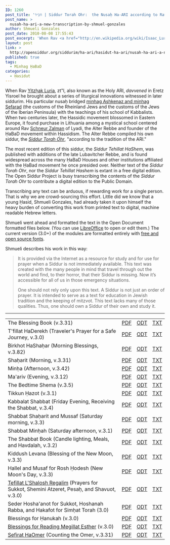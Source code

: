 ```yaml
---
ID: 1260
post_title: 'חב״ד | Siddur Torah Ohr:  the Nusaḥ Ha-ARI according to Rav Schneur Zalman of Lyadi'
post_name: >
  nusah-ha-ari-a-new-transcription-by-shmuel-gonzales
author: Shmueli Gonzales
post_date: 2010-08-08 17:55:43
post_excerpt: 'When Rav <a href="http://en.wikipedia.org/wiki/Isaac_Luria" target="_blank">Yiztḥak Luria</a>, zt"l, also known as the Holy Ari, <em>davvened</em> in Eretz Yisroel he brought about a series of liturgical innovations witnessed in later siddurim. His particular nusaḥ bridged <a href="http://opensiddur.org/2010/05/a-historical-map-of-jewish-liturgies/" target="_self">minhag Ashkenaz and minhag Sefarad</a> (the customs of the Rheinland Jews and the customs of the Jews of the Iberian Peninsula) with the teachings of his school of Kabbalists. When two centuries later, the Ḥassidic movement blossomed in Eastern Europe, it found purchase in Lithuania among a mystical school centered around Rav <a href="http://en.wikipedia.org/wiki/Schneur_Zalman" target="_blank">Schneur Zalman</a> of Lyady, the Alter Rebbe and founder of the ḤaBaD movement within Ḥassidism. The Alter Rebbe compiled his own siddur, the <em><a href="http://opensiddur.org/2010/07/siddur-torah-ohr-according-to-the-text-of-r-schneur-zalman-of-liadi/" target="_self">Siddur Torah Ohr</a></em>, "according to the tradition of the Ari."'
layout: post
link: >
  http://opensiddur.org/siddurim/ha-ari/hasidut-ha-ari/nusah-ha-ari-a-new-transcription-by-shmuel-gonzales/
published: true
tags:
  - Minhag ḤaBaD
categories:
  - Ḥasidut
---
```

When Rav <a href="http://en.wikipedia.org/wiki/Isaac_Luria" target="_blank">Yitzḥak Luria</a>, zt"l, also known as the Holy ARI, <em>davvened</em> in Eretz Yisroel he brought about a series of liturgical innovations witnessed in later siddurim. His particular nusaḥ bridged <a href="http://opensiddur.org/2010/05/a-historical-map-of-jewish-liturgies/" target="_self">minhag Ashkenaz and minhag Sefarad</a> (the customs of the Rheinland Jews and the customs of the Jews of the Iberian Peninsula) with the teachings of his school of Kabbalists. When two centuries later, the Ḥassidic movement blossomed in Eastern Europe, it found purchase in Lithuania among a mystical school centered around Rav <a href="http://en.wikipedia.org/wiki/Schneur_Zalman" target="_blank">Schneur Zalman</a> of Lyadi, the Alter Rebbe and founder of the ḤaBaD movement within Ḥassidism. The Alter Rebbe compiled his own siddur, the <em><a href="http://opensiddur.org/development/open-siddur/siddur-torah-ohr-according-to-the-text-of-r-schneur-zalman-of-liadi/" target="_self">Siddur Torah Ohr</a></em>, "according to the tradition of the ARI."

The most recent edition of this siddur, the <em>Siddur Tehillat HaShem</em>, was published with additions of the late Lubavitcher Rebbe, and is found widespread across the many ḤaBaD Houses and other institutions affiliated with the ḤaBad movement he once presided over. Neither text of the <em>Siddur Torah Ohr</em>, nor the <em>Siddur Tehillat Hashem</em> is extant in a free digital edition. The Open Siddur Project is busy transcribing the contents of the <em>Siddur Torah Ohr</em> to contribute a digital edition to the Public Domain.

Transcribing any text can be arduous, if rewarding work for a single person. That is why we are crowd-sourcing this effort. Little did we know that a young Ḥasid, Shmueli Gonzales, had already taken it upon himself the heavy burden of converting this work from printed text to digital, machine readable Hebrew letters.

Shmueli went ahead and formatted the text in the Open Document formatted files below. (You can use <a href="http://www.libreoffice.org/download/">LibreOffice</a> to open or edit them.) The current version (3.0+) of the modules are formatted entirely with <a href="http://opensiddur.org/2010/07/unicode-compliant-and-open-source-licensed-hebrew-fonts/">free and open source fonts</a>.

Shmueli describes his work in this way:
<blockquote>It is provided via the Internet as a resource for study and for use for prayer when a Siddur is not immediately available. This text was created with the many people in mind that travel through out the world and find, to their horror, that their Siddur is missing. Now it’s accessible for all of us in those emergency situations.

One should not rely only upon this text. A Siddur is not just an order of prayer. It is intended to serve as a text for education in Jewish tradition and the keeping of mitzvot. This text lacks many of those qualities. Thus, one should own a Siddur of their own and study it.</blockquote>

<hr />

<table style="margin-left: auto;margin-right: auto;">
<tbody>
<tr>
<td>The Blessing Book (v.3.31)</td>
<td><a class="pdf" href="http://opensiddur.org/wp-content/uploads/2010/08/The-Blessing-Book-Nusaḥ-Ha-Ari-ḤaBaD.pdf">PDF</a></td>
<td><a class="download" href="http://opensiddur.org/wp-content/uploads/2010/08/The-Blessing-Book-Nusaḥ-Ha-Ari-ḤaBaD.odt">ODT</a></td>
<td><a class="download" href="http://opensiddur.org/wp-content/uploads/2010/08/The-Blessing-Book-Nusaḥ-Ha-Ari-ḤaBaD.txt">TXT</a></td>
</tr>
<tr>
<td>T'fillat HaDerekh (Traveler's Prayer for a Safe Journey, v.3.0)</td>
<td><a class="pdf" href="http://opensiddur.org/wp-content/uploads/2010/08/Prayer-for-Travelers-Nusaḥ-Ha-Ari-ḤaBaD.pdf">PDF</a></td>
<td><a class="download" href="http://opensiddur.org/wp-content/uploads/2010/08/Prayer-for-Travelers-Nusaḥ-Ha-Ari-ḤaBaD.odt">ODT</a></td>
<td><a class="download" href="http://opensiddur.org/wp-content/uploads/2010/08/Prayer-for-Travelers-Nusaḥ-Ha-Ari-ḤaBaD.txt">TXT</a></td>
</tr>
<tr>
<td>Birkhot HaShaḥar (Morning Blessings, v.3.82)</td>
<td><a class="pdf" href="http://opensiddur.org/wp-content/uploads/2010/08/The-Morning-Blessings-Nusaḥ-Ha-Ari-ḤaBaD.pdf">PDF</a></td>
<td><a class="download" href="http://opensiddur.org/wp-content/uploads/2010/08/The-Morning-Blessings-Nusaḥ-Ha-Ari-ḤaBaD.odt">ODT</a></td>
<td><a class="download" href="http://opensiddur.org/wp-content/uploads/2010/08/The-Morning-Blessings-Nusaḥ-Ha-Ari-ḤaBaD.txt">TXT</a></td>
</tr>
<tr>
<td>Shaḥarit (Morning, v.3.31)</td>
<td><a class="pdf" href="http://opensiddur.org/wp-content/uploads/2010/08/Shaḥarit-Morning-Nusaḥ-Ha-Ari-ḤaBaD.pdf">PDF</a></td>
<td><a class="download" href="http://opensiddur.org/wp-content/uploads/2010/08/Shaḥarit-Morning-Nusaḥ-Ha-Ari-ḤaBaD.odt">ODT</a></td>
<td><a class="download" href="http://opensiddur.org/wp-content/uploads/2010/08/Shaḥarit-Morning-Nusaḥ-Ha-Ari-ḤaBaD.txt">TXT</a></td>
</tr>
<tr>
<td>Minḥa (Afternoon, v.3.42)</td>
<td><a class="pdf" href="http://opensiddur.org/wp-content/uploads/2010/08/Minḥah-Afternoon-Nusaḥ-Ha-Ari-ḤaBaD.pdf">PDF</a></td>
<td><a class="download" href="http://opensiddur.org/wp-content/uploads/2010/08/Minḥah-Afternoon-Nusaḥ-Ha-Ari-ḤaBaD.odt">ODT</a></td>
<td><a class="download" href="http://opensiddur.org/wp-content/uploads/2010/08/Minḥah-Afternoon-Nusaḥ-Ha-Ari-ḤaBaD.txt">TXT</a></td>
</tr>
<tr>
<td>Ma'ariv (Evening, v.3.12)</td>
<td><a class="pdf" href="http://opensiddur.org/wp-content/uploads/2010/08/Maariv-Evening-Nusaḥ-Ha-Ari-ḤaBaD.pdf">PDF</a></td>
<td><a class="download" href="http://opensiddur.org/wp-content/uploads/2010/08/Maariv-Evening-Nusaḥ-Ha-Ari-ḤaBaD.odt">ODT</a></td>
<td><a class="download" href="http://opensiddur.org/wp-content/uploads/2010/08/Maariv-Evening-Nusaḥ-Ha-Ari-ḤaBaD.txt">TXT</a></td>
</tr>
<tr>
<td>The Bedtime Shema (v.3.5)</td>
<td><a class="pdf" href="http://opensiddur.org/wp-content/uploads/2010/08/The-Bedtime-Shema-Nusaḥ-Ha-Ari-ḤaBaD.pdf">PDF</a></td>
<td><a class="download" href="http://opensiddur.org/wp-content/uploads/2010/08/The-Bedtime-Shema-Nusaḥ-Ha-Ari-ḤaBaD.odt">ODT</a></td>
<td><a class="download" href="http://opensiddur.org/wp-content/uploads/2010/08/The-Bedtime-Shema-Nusaḥ-Ha-Ari-ḤaBaD.txt">TXT</a></td>
</tr>
<tr>
<td>Tikkun Ḥazot (v.3.1)</td>
<td><a class="pdf" href="http://opensiddur.org/wp-content/uploads/2010/08/Tikkun-Ḥatzot-Nusaḥ-Ha-Ari-ḤaBaD.pdf">PDF</a></td>
<td><a class="download" href="http://opensiddur.org/wp-content/uploads/2010/08/Tikkun-Ḥatzot-Nusaḥ-Ha-Ari-ḤaBaD.odt">ODT</a></td>
<td><a class="download" href="http://opensiddur.org/wp-content/uploads/2010/08/Tikkun-Ḥatzot-Nusaḥ-Ha-Ari-ḤaBaD.txt">TXT</a></td>
</tr>
<tr>
<td>Kabbalat Shabbat (Friday Evening, Receiving the Shabbat, v.3.4)</td>
<td><a class="pdf" href="http://opensiddur.org/wp-content/uploads/2010/08/Kabbalat-Shabbat-Nusaḥ-Ha-Ari-ḤaBaD.pdf">PDF</a></td>
<td><a class="download" href="http://opensiddur.org/wp-content/uploads/2010/08/Kabbalat-Shabbat-Nusaḥ-Ha-Ari-ḤaBaD.odt">ODT</a></td>
<td><a class="download" href="http://opensiddur.org/wp-content/uploads/2010/08/Kabbalat-Shabbat-Nusaḥ-Ha-Ari-ḤaBaD.txt">TXT</a></td>
</tr>
<tr>
<td>Shabbat Shaḥarit and Mussaf (Saturday morning, v.3.3)</td>
<td><a class="pdf" href="http://opensiddur.org/wp-content/uploads/2010/08/Shaḥarit-Musaf-Shabbat-Nusaḥ-Ha-Ari-ḤaBaD.pdf">PDF</a></td>
<td><a class="download" href="http://opensiddur.org/wp-content/uploads/2010/08/Shaḥarit-Musaf-Shabbat-Nusaḥ-Ha-Ari-ḤaBaD.odt">ODT</a></td>
<td><a class="download" href="http://opensiddur.org/wp-content/uploads/2010/08/Shaḥarit-Musaf-Shabbat-Nusaḥ-Ha-Ari-ḤaBaD.txt">TXT</a></td>
</tr>
<tr>
<td>Shabbat Minḥah (Saturday afternoon, v.3.1)</td>
<td><a class="pdf" href="http://opensiddur.org/wp-content/uploads/2010/08/Minḥah-Shabbat-Afternoon-Nusaḥ-Ha-Ari-ḤaBaD.pdf">PDF</a></td>
<td><a class="download" href="http://opensiddur.org/wp-content/uploads/2010/08/Minḥah-Shabbat-Afternoon-Nusaḥ-Ha-Ari-ḤaBaD.odt">ODT</a></td>
<td><a class="download" href="http://opensiddur.org/wp-content/uploads/2010/08/Minḥah-Shabbat-Afternoon-Nusaḥ-Ha-Ari-ḤaBaD.txt">TXT</a></td>
</tr>
<tr>
<td>The Shabbat Book (Candle lighting, Meals, and Havdalah, v.3.2)</td>
<td><a class="pdf" href="http://opensiddur.org/wp-content/uploads/2010/08/The-Shabbat-Book-Nusaḥ-Ha-Ari-ḤaBaD.pdf">PDF</a></td>
<td><a class="download" href="http://opensiddur.org/wp-content/uploads/2010/08/The-Shabbat-Book-Nusaḥ-Ha-Ari-ḤaBaD.odt">ODT</a></td>
<td><a class="download" href="http://opensiddur.org/wp-content/uploads/2010/08/The-Shabbat-Book-Nusaḥ-Ha-Ari-ḤaBaD.txt">TXT</a></td>
</tr>
<tr>
<td>Kiddush Levana (Blessing of the New Moon, v.3.3)</td>
<td><a class="pdf" href="http://opensiddur.org/wp-content/uploads/2010/08/Kiddush-Levana-Nusaḥ-Ha-Ari-ḤaBaD.pdf">PDF</a></td>
<td><a class="download" href="http://opensiddur.org/wp-content/uploads/2010/08/Kiddush-Levana-Nusaḥ-Ha-Ari-ḤaBaD.odt">ODT</a></td>
<td><a class="download" href="http://opensiddur.org/wp-content/uploads/2010/08/Kiddush-Levana-Nusaḥ-Ha-Ari-ḤaBaD.txt">TXT</a></td>
</tr>
<tr>
<td>Hallel and Musaf for Rosh Ḥodesh (New Moon's Day, v.3.3)</td>
<td><a class="pdf" href="http://opensiddur.org/wp-content/uploads/2010/08/Hallel-Musaf-Rosh-Ḥodesh-Nusaḥ-Ha-Ari-ḤaBaD.pdf">PDF</a></td>
<td><a class="download" href="http://opensiddur.org/wp-content/uploads/2010/08/Hallel-Musaf-Rosh-Ḥodesh-Nusaḥ-Ha-Ari-ḤaBaD.odt">ODT</a></td>
<td><a class="download" href="http://opensiddur.org/wp-content/uploads/2010/08/Hallel-Musaf-Rosh-Ḥodesh-Nusaḥ-Ha-Ari-ḤaBaD.txt">TXT</a></td>
</tr>
<tr>
<td><a href="https://hardcoremesorah.wordpress.com/2011/04/17/prayers-for-the-three-festivals-shelosh-regalim/">Tefillat L'Shalosh Regalim</a> (Prayers for Sukkot, Shemini Atzeret, Pesaḥ, and Shavuot, v.3.0)</td>
<td><a class="pdf" href="http://opensiddur.org/wp-content/uploads/2010/08/Shelosh-Regalim-Nusaḥ-Ha-Ari-ḤaBaD.pdf">PDF</a></td>
<td><a class="download" href="http://opensiddur.org/wp-content/uploads/2010/08/Shelosh-Regalim-Nusaḥ-Ha-Ari-ḤaBaD.odt">ODT</a></td>
<td><a class="download" href="http://opensiddur.org/wp-content/uploads/2010/08/Shelosh-Regalim-Nusaḥ-Ha-Ari-ḤaBaD.txt">TXT</a></td>
</tr>
<tr>
<td>Seder Hosha'anot for Sukkot, Hoshanah Rabba, and Hakafot for Simḥat Torah (3.0)</td>
<td><a class="pdf" href="http://opensiddur.org/wp-content/uploads/2010/08/Ḥag-Sukkot-Nusaḥ-Ha-Ari-ḤaBaD.pdf">PDF</a></td>
<td><a class="download" href="http://opensiddur.org/wp-content/uploads/2010/08/Ḥag-Sukkot-Nusaḥ-Ha-Ari-ḤaBaD.odt">ODT</a></td>
<td><a class="download" href="http://opensiddur.org/wp-content/uploads/2010/08/Ḥag-Sukkot-Nusaḥ-Ha-Ari-ḤaBaD.txt">TXT</a></td>
</tr>
<tr>
<td>Blessings for Ḥanukah (v.3.0)</td>
<td><a class="pdf" href="http://opensiddur.org/wp-content/uploads/2010/08/Ḥanukah-Blessings-Nusaḥ-Ha-Ari-ḤaBaD.pdf">PDF</a></td>
<td><a class="download" href="http://opensiddur.org/wp-content/uploads/2010/08/Ḥanukah-Blessings-Nusaḥ-Ha-Ari-ḤaBaD.odt">ODT</a></td>
<td><a class="download" href="http://opensiddur.org/wp-content/uploads/2010/08/Ḥanukah-Blessings-Nusaḥ-Ha-Ari-ḤaBaD.txt">TXT</a></td>
</tr>
<tr>
<td><a href="https://hardcoremesorah.wordpress.com/2011/03/12/blessings-for-the-megillat-esther/">Blessings for Reading Megillat Esther</a> (v.3.0)</td>
<td><a class="pdf" href="http://opensiddur.org/wp-content/uploads/2010/08/Megillat-Esther-Blessings-Nusaḥ-Ha-Ari-ḤaBaD.pdf">PDF</a></td>
<td><a class="download" href="http://opensiddur.org/wp-content/uploads/2010/08/Megillat-Esther-Blessings-Nusaḥ-Ha-Ari-ḤaBaD.odt">ODT</a></td>
<td><a class="download" href="http://opensiddur.org/wp-content/uploads/2010/08/Megillat-Esther-Blessings-Nusaḥ-Ha-Ari-ḤaBaD.txt">TXT</a></td>
</tr>
<tr>
<td><a href="http://hardcoremesorah.wordpress.com/2012/04/19/starting-off-the-spiritual-new-year-right/">Sefirat HaOmer</a> (Counting the Omer, v.3.31)</td>
<td><a class="pdf" href="http://opensiddur.org/wp-content/uploads/2010/08/Sefirat-HaOmer-Nusaḥ-Ha-Ari-ḤaBaD.pdf">PDF</a></td>
<td><a class="download" href="http://opensiddur.org/wp-content/uploads/2010/08/Sefirat-HaOmer-Nusaḥ-Ha-Ari-ḤaBaD.odt">ODT</a></td>
<td><a class="download" href="http://opensiddur.org/wp-content/uploads/2010/08/Sefirat-HaOmer-Nusaḥ-Ha-Ari-ḤaBaD.txt">TXT</a></td>
</tr>
</tbody>
</tbody></tbody></table>